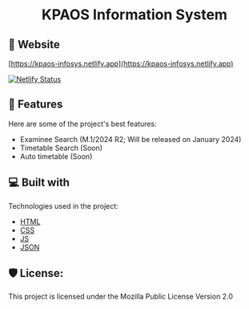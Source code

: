 <h1 align="center" id="title">KPAOS Information System</h1>

<h2>🚀 Website</h2>

[https://kpaos-infosys.netlify.app](https://kpaos-infosys.netlify.app)

[![Netlify Status](https://api.netlify.com/api/v1/badges/d78542ff-bdf5-4559-82d5-55b0a17f4bda/deploy-status)](https://app.netlify.com/sites/kpaos-infosys/deploys)

<h2>🧐 Features</h2>

Here are some of the project's best features:

- Examinee Search (M.1/2024 R2; Will be released on January 2024)
- Timetable Search (Soon)
- Auto timetable (Soon)

<h2>💻 Built with</h2>

Technologies used in the project:

- [HTML](https://html.spec.whatwg.org/multipage/)
- [CSS](https://www.w3.org/TR/CSS)
- [JS](https://en.wikipedia.org/wiki/JavaScript)
- [JSON](https://www.json.org)

<h2>🛡️ License:</h2>

This project is licensed under the Mozilla Public License Version 2.0
